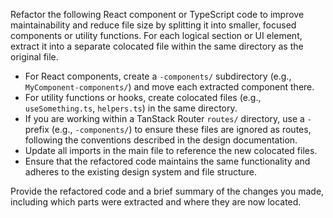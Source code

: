 Refactor the following React component or TypeScript code to improve maintainability and reduce file size by splitting it into smaller, focused components or utility functions. For each logical section or UI element, extract it into a separate colocated file within the same directory as the original file.

- For React components, create a `-components/` subdirectory (e.g., `MyComponent-components/`) and move each extracted component there.
- For utility functions or hooks, create colocated files (e.g., `useSomething.ts`, `helpers.ts`) in the same directory.
- If you are working within a TanStack Router `routes/` directory, use a `-` prefix (e.g., `-components/`) to ensure these files are ignored as routes, following the conventions described in the design documentation.
- Update all imports in the main file to reference the new colocated files.
- Ensure that the refactored code maintains the same functionality and adheres to the existing design system and file structure.

Provide the refactored code and a brief summary of the changes you made, including which parts were extracted and where they are now located.
